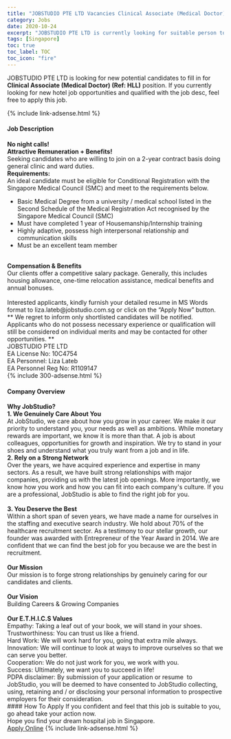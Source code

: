 ```yaml
---
title: "JOBSTUDIO PTE LTD Vacancies Clinical Associate (Medical Doctor) (Ref: HLL)" 
category: Jobs 
date: 2020-10-24 
excerpt: "JOBSTUDIO PTE LTD is currently looking for suitable person to fill in the Clinical Associate (Medical Doctor) (Ref: HLL) which positioned at Singapore" 
tags: [Singapore] 
toc: true 
toc_label: TOC 
toc_icon: "fire" 
--- 
```


<p>JOBSTUDIO PTE LTD is looking for new potential candidates to fill in for <b>Clinical Associate (Medical Doctor) (Ref: HLL)</b> position. If you currently looking for new hotel job opportunities and qualified with the job desc, feel free to apply this job.
</p>{% include link-adsense.html %} 
<div><div><h4>Job Description</h4></div><div><div><span><div><div><strong>No night calls!<br>Attractive Remuneration + Benefits!</strong><div>Seeking candidates who are willing to join on a 2-year contract basis doing general clinic and ward duties.&#160;</div><div><strong>Requirements:</strong></div><div>An ideal candidate must be eligible for Conditional Registration with the Singapore Medical Council (SMC) and meet to the requirements below.</div><ul><li>Basic Medical Degree from a university / medical school listed in the Second Schedule of the Medical Registration Act recognised by the Singapore Medical Council (SMC)&#160;</li><li>Must have completed 1 year of Housemanship/Internship training</li><li>Highly adaptive, possess high interpersonal relationship and communication skills</li><li>Must be an excellent team member</li></ul><br><strong>Compensation &amp; Benefits</strong><div>Our clients offer a competitive salary package. Generally, this includes housing allowance, one-time relocation assistance, medical benefits and annual bonuses.</div><div><br>Interested applicants, kindly furnish your detailed resume in MS Words format to liza.lateb@jobstudio.com.sg or click on the &#8220;Apply Now&#8221; button.</div><div>** We regret to inform only shortlisted candidates will be notified. Applicants who do not possess necessary experience or qualification will still be considered on individual merits and may be contacted for other opportunities. **</div>JOBSTUDIO PTE LTD<br>EA License No: 10C4754<br>EA Personnel: Liza Lateb<br>EA Personnel Reg No: R1109147</div></div></span></div></div></div> 
{% include 300-adsense.html %} 
<div><div><h4>Company Overview</h4></div><div><div><span><div><div><div><strong>Why JobStudio?</strong></div><div><strong>1. We Genuinely Care About You</strong><br>At JobStudio, we care about how you grow in your career. We make it our priority to understand you, your needs as well as ambitions. While monetary rewards are important, we know it is more than that. A job is about colleagues, opportunities for growth and inspiration. We try to stand in your shoes and understand what you truly want from a job and in life.</div><div><strong>2. Rely on a Strong Network</strong><br>Over the years, we have acquired experience and expertise in many sectors. As a result, we have built strong relationships with major companies, providing us with the latest job openings. More importantly, we know how you work and how you can fit into each company's culture. If you are a professional, JobStudio is able to find the right job for you.</div><div><br><strong>3. You Deserve the Best</strong><br>Within a short span of seven years, we have made a name for ourselves in the staffing and executive search industry. We hold about 70% of the healthcare recruitment sector. As a testimony to our stellar growth, our founder was awarded with Entrepreneur of the Year Award in 2014. We are confident that we can find the best job for you because we are the best in recruitment.</div><div><br><strong>Our Mission</strong><br>Our mission is to forge strong relationships by genuinely caring for our candidates and clients.</div><div><br><strong>Our Vision</strong><br>Building Careers &amp; Growing Companies</div><div><br><strong>Our E.T.H.I.C.S Values</strong></div><div>Empathy: Taking a leaf out of your book, we will stand in your shoes.</div><div>Trustworthiness: You can trust us like a friend.</div><div>Hard Work: We will work hard for you, going that extra mile always.</div><div>Innovation: We will continue to look at ways to improve ourselves so that we can serve you better.</div><div>Cooperation: We do not just work for you, we work with you.</div><div>Success: Ultimately, we want you to succeed in life!</div><div>PDPA disclaimer: By submission of your application or resume&#160; to JobStudio, you will be deemed to have consented to JobStudio collecting, using, retaining and / or disclosing your personal information to prospective employers for their consideration.&#160;</div></div></div></span></div></div></div> 
#### How To Apply 
If you confident and feel that this job is suitable to you, go ahead take your action now. <br/> 
Hope you find your dream hospital job in Singapore. <br/> 
<a href="https://www.jobstreet.com.my/en/job/clinical-associate-medical-doctor-ref:-hll-8160503/origin/sg?jobId=jobstreet-sg-job-8160503" class="btn btn--warning" target="_blank" rel="nofollow noopenner">Apply Online</a> 
{% include link-adsense.html %} 